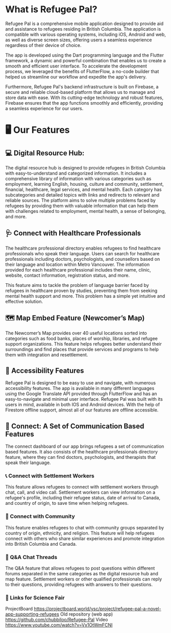 # What is Refugee Pal?
Refugee Pal is a comprehensive mobile application designed to provide aid and assistance to refugees residing in British Columbia. The application is compatible with various operating systems, including iOS, Android and web, as well as diverse screen sizes, offering users a seamless experience regardless of their device of choice.

The app is developed using the Dart programming language and the Flutter framework, a dynamic and powerful combination that enables us to create a smooth and efficient user interface. To accelerate the development process, we leveraged the benefits of FlutterFlow, a no-code builder that helped us streamline our workflow and expedite the app's delivery.

Furthermore, Refugee Pal's backend infrastructure is built on Firebase, a secure and reliable cloud-based platform that allows us to manage and store data with ease. With its cutting-edge technology and robust features, Firebase ensures that the app functions smoothly and efficiently, providing a seamless experience for our users.
# 🖥️ Our Features

## 💻 Digital Resource Hub:
The digital resource hub is designed to provide refugees in British Columbia with easy-to-understand and categorized information. It includes a comprehensive library of information with various categories such as employment, learning English, housing, culture and community, settlement, financial, healthcare, legal services, and mental health. Each category has subcategories and detailed topics with links and redirects to relevant and reliable sources. The platform aims to solve multiple problems faced by refugees by providing them with valuable information that can help them with challenges related to employment, mental health, a sense of belonging, and more.

## 🩺 Connect with Healthcare Professionals
The healthcare professional directory enables refugees to find healthcare professionals who speak their language. Users can search for healthcare professionals including doctors, psychologists, and counsellors based on their language and location within Metro Vancouver. The information provided for each healthcare professional includes their name, clinic, website, contact information, registration status, and more.

This feature aims to tackle the problem of language barrier faced by refugees in healthcare proven by studies, preventing them from seeking mental health support and more. This problem has a simple yet intuitive and effective solution.

## 🗺️ Map Embed Feature (Newcomer’s Map)
The Newcomer’s Map provides over 40 useful locations sorted into categories such as food banks, places of worship, libraries, and refugee support organizations. This feature helps refugees better understand their surroundings and find places that provide services and programs to help them with integration and resettlement.

## 📱 Accessibility Features
Refugee Pal is designed to be easy to use and navigate, with numerous accessibility features. The app is available in many different languages using the Google Translate API provided through FlutterFlow and has an easy-to-navigate and minimal user interface. Refugee Pal was built with its users in mind, available in both IOS and Android devices. With the help of Firestore offline support, almost all of our features are offline accessible.

## 💬 Connect: A Set of Communication Based Features
The connect dashboard of our app brings refugees a set of communication based features. It also consists of the healthcare professionals directory feature, where they can find doctors, psychologists, and therapists that speak their language. 
### 📞 Connect with Settlement Workers 

This feature allows refugees to connect with settlement workers through chat, call, and video call. Settlement workers can view information on a refugee's profile, including their refugee status, date of arrival to Canada, and country of origin, to save time when helping refugees.

### 👥 Connect with Community 

This feature enables refugees to chat with community groups separated by country of origin, ethnicity, and religion. This feature will help refugees connect with others who share similar experiences and promote integration into British Columbia and Canada.

### 💬 Q&A Chat Threads

The Q&A feature that allows refugees to post questions within different forums separated in the same categories as the digital resource hub and map feature. Settlement workers or other qualified professionals can reply to their questions, providing refugees with answers to their questions.

### 🧪 Links for Science Fair

ProjectBoard https://projectboard.world/ysc/project/refugee-pal-a-novel-app-supporting-refugees 
Old repository (web app) https://github.com/chubbiloo/Refugee-Pal
Video https://www.youtube.com/watch?v=Vx1OtWmFCNI

